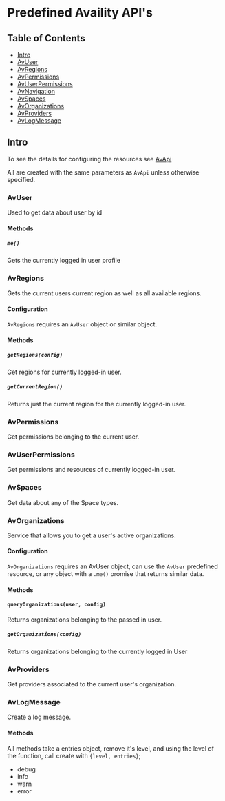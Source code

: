 # Predefined Availity API's

## Table of Contents

* [Intro](#Intro)
* [AvUser](#AvUser)
* [AvRegions](#AvRegions)
* [AvPermissions](#AvPermissions)
* [AvUserPermissions](#AvUserPermissions)
* [AvNavigation](#AvNavigation)
* [AvSpaces](#AvSpaces)
* [AvOrganizations](#AvOrganizations)
* [AvProviders](#AvProviders)
* [AvLogMessage](#AvLogMessage)

## Intro
To see the details for configuring the resources see [AvApi](../README.md)

All are created with the same parameters as `AvApi` unless otherwise specified.

### AvUser

Used to get data about user by id

#### Methods

##### `me()` 
Gets the currently logged in user profile

### AvRegions
Gets the current users current region as well as all available regions.

#### Configuration
`AvRegions` requires an `AvUser` object or similar object.

#### Methods

##### `getRegions(config)`
Get regions for currently logged-in user.

##### `getCurrentRegion()`
Returns just the current region for the currently logged-in user.

### AvPermissions
Get permissions belonging to the current user.

### AvUserPermissions
Get permissions and resources of currently logged-in user.

### AvSpaces
Get data about any of the Space types. 

### AvOrganizations
Service that allows you to get a user's active organizations.

#### Configuration
`AvOrganizations` requires an AvUser object, can use the `AvUser` predefined resource, or any object with a `.me()` promise that returns similar data.

#### Methods

#### `queryOrganizations(user, config)`
Returns organizations belonging to the passed in user.

##### `getOrganizations(config)`
Returns organizations belonging to the currently logged in User

### AvProviders
Get providers associated to the current user's organization.

### AvLogMessage
Create a log message.

#### Methods

All methods take a entries object, remove it's level, and using the level of the function, call create with `{level, entries}`;
* debug
* info
* warn
* error
